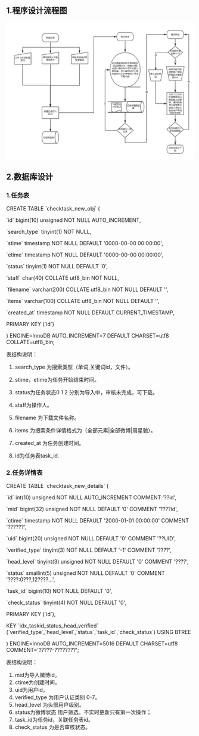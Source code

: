 ## 1.程序设计流程图

![](/assets/清查系统.png)

## 2.数据库设计

### 1.任务表

CREATE TABLE \`checktask\_new\_obj\` \(

\`id\` bigint\(10\) unsigned NOT NULL AUTO\_INCREMENT,

\`search\_type\` tinyint\(1\) NOT NULL,

\`stime\` timestamp NOT NULL DEFAULT '0000-00-00 00:00:00',

\`etime\` timestamp NOT NULL DEFAULT '0000-00-00 00:00:00',

\`status\` tinyint\(1\) NOT NULL DEFAULT '0',

\`staff\` char\(40\) COLLATE utf8\_bin NOT NULL,

\`filename\` varchar\(200\) COLLATE utf8\_bin NOT NULL DEFAULT '',

\`items\` varchar\(100\) COLLATE utf8\_bin NOT NULL DEFAULT '',

\`created\_at\` timestamp NOT NULL DEFAULT CURRENT\_TIMESTAMP,

PRIMARY KEY \(\`id\`\)

\) ENGINE=InnoDB AUTO\_INCREMENT=7 DEFAULT CHARSET=utf8 COLLATE=utf8\_bin;

表结构说明：

1. search\_type 为搜索类型（单词,关键词id，文件）。
2. stime，etime为任务开始结束时间。

3. status为任务状态0 1 2 分别为导入中，审核未完成，可下载。

4. staff为操作人。

5. filename 为下载文件名称。

6. items 为搜索条件详情格式为（全部元素\|全部微博\|周星驰）。

7. created\_at 为任务创建时间。

8. id为任务表task\_id.

### 2.任务详情表

CREATE TABLE \`checktask\_new\_details\` \(

\`id\` int\(10\) unsigned NOT NULL AUTO\_INCREMENT COMMENT '??id',

\`mid\` bigint\(32\) unsigned NOT NULL DEFAULT '0' COMMENT '????id',

\`ctime\` timestamp NOT NULL DEFAULT '2000-01-01 00:00:00' COMMENT '??????',

\`uid\` bigint\(20\) unsigned NOT NULL DEFAULT '0' COMMENT '??UID',

\`verified\_type\` tinyint\(3\) NOT NULL DEFAULT '-1' COMMENT '????',

\`head\_level\` tinyint\(3\) unsigned NOT NULL DEFAULT '0' COMMENT '????',

\`status\` smallint\(5\) unsigned NOT NULL DEFAULT '0' COMMENT '????:0???,12????...',

\`task\_id\` bigint\(10\) NOT NULL DEFAULT '0',

\`check\_status\` tinyint\(4\) NOT NULL DEFAULT '0',

PRIMARY KEY \(\`id\`\),

KEY \`idx\_taskid\_status\_head\_verified\` \(\`verified\_type\`,\`head\_level\`,\`status\`,\`task\_id\`,\`check\_status\`\) USING BTREE

\) ENGINE=InnoDB AUTO\_INCREMENT=5016 DEFAULT CHARSET=utf8 COMMENT='?????-????????';

表结构说明：
  1. mid为导入微博id。
  2. ctime为创建时间。
  3. uid为用户id。
  4. verified_type 为用户认证类别 0-7。
  5. head_level 为头部用户级别。
  6. status为微博状态 用户筛选。不实时更新只有第一次操作；
  7. task_id为任务id，关联任务表id。
  8. check_status 为是否审核状态。 


